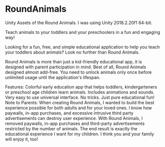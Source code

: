 # RoundAnimals
Unity Assets of the Round Animals. I was using Unity 2018.2.20f1 64-bit.

Teach animals to your toddlers and your preschoolers in a fun and engaging way!

Looking for a fun, free, and simple educational application to help you teach your toddlers about animals? Look no further than Round Animals.

Round Animals is more than just a kid-friendly educational app, it is designed with parent participation in mind. Best of all, Round Animals designed almost add-free. You need to unlock animals only once before unlimited usage until the application's lifespan.

Features:
Colorful early education app that helps toddlers, kindergarteners or preschool age children learn animals.
Includes animations and sounds.
Very easy to use universal interface.
No tricks. Just pure educational fun!
Note to Parents:
When creating Round Animals, I wanted to build the best experience possible for both adults and for your loved ones. I know how paywalls, in-app purchases, and excessive intrusive third party advertisements can destroy user experience. With Round Animals, I removed paywalls, in-app purchases and third-party advertisements restricted by the number of animals. The end result is exactly the educational experience I want for my children. I think you and your family will enjoy it, too!

